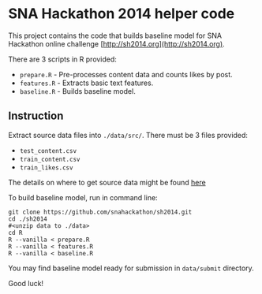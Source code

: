 # SNA Hackathon 2014 helper code

This project contains the code that builds baseline model for SNA Hackathon
online challenge [http://sh2014.org](http://sh2014.org).

There are 3 scripts in R provided:

* `prepare.R` - Pre-processes content data and counts likes by post.
* `features.R` - Extracts basic text features.
* `baseline.R` - Builds baseline model.

## Instruction

Extract source data files into `./data/src/`. There must be 3 files provided:

* `test_content.csv`
* `train_content.csv`
* `train_likes.csv`

The details on where to get source data might be found [here](http://sh2014.org/task/)

To build baseline model, run in command line:

    git clone https://github.com/snahackathon/sh2014.git
    cd ./sh2014
    #<unzip data to ./data>
    cd R
    R --vanilla < prepare.R
    R --vanilla < features.R
    R --vanilla < baseline.R

You may find baseline model ready for submission in `data/submit` directory.

Good luck!